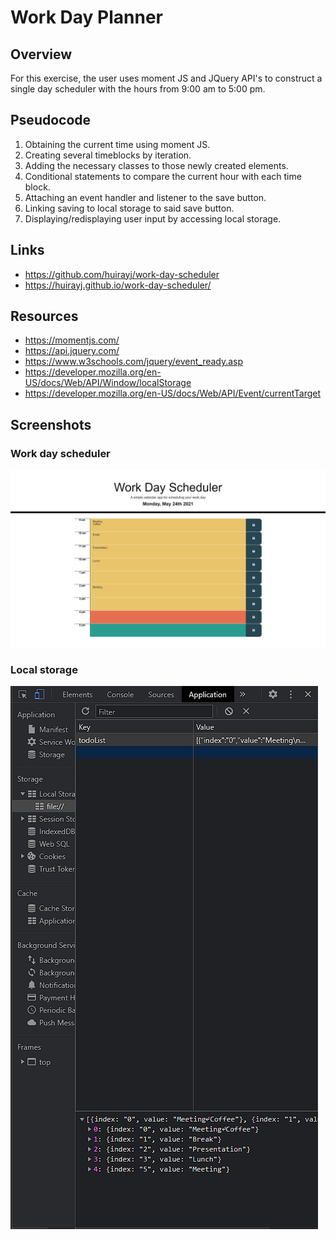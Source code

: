 # Work Day Planner

## Overview
For this exercise, the user uses moment JS and JQuery API's to construct a single day scheduler with the hours from 9:00 am to 5:00 pm. 

## Pseudocode
1. Obtaining the current time using moment JS.
2. Creating several timeblocks by iteration.
3. Adding the necessary classes to those newly created elements.
4. Conditional statements to compare the current hour with each time block.
5. Attaching an event handler and listener to the save button.
6. Linking saving to local storage to said save button.
7. Displaying/redisplaying user input by accessing local storage.

## Links
- https://github.com/huirayj/work-day-scheduler
- https://huirayj.github.io/work-day-scheduler/

## Resources
- https://momentjs.com/
- https://api.jquery.com/
- https://www.w3schools.com/jquery/event_ready.asp
- https://developer.mozilla.org/en-US/docs/Web/API/Window/localStorage
- https://developer.mozilla.org/en-US/docs/Web/API/Event/currentTarget

## Screenshots
### Work day scheduler
![Day scheduler on a desktop](https://github.com/huirayj/work-day-scheduler/blob/main/assets/screenshots/screenshot-desktop.png)
### Local storage
![Local storage](https://github.com/huirayj/work-day-scheduler/blob/main/assets/screenshots/screenshot-local-storage.png)

